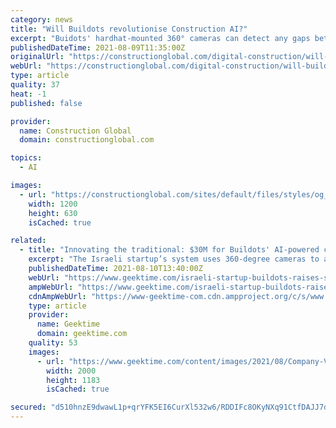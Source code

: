 ```yaml
---
category: news
title: "Will Buildots revolutionise Construction AI?"
excerpt: "Buidots' hardhat-mounted 360° cameras can detect any gaps between the original design, scheduling and reality on construction sites"
publishedDateTime: 2021-08-09T11:35:00Z
originalUrl: "https://constructionglobal.com/digital-construction/will-buildots-revolutionise-construction-ai?page=4"
webUrl: "https://constructionglobal.com/digital-construction/will-buildots-revolutionise-construction-ai?page=4"
type: article
quality: 37
heat: -1
published: false

provider:
  name: Construction Global
  domain: constructionglobal.com

topics:
  - AI

images:
  - url: "https://constructionglobal.com/sites/default/files/styles/og_image/public/image/Buildots%20lead%20image%20latest.png?itok=VdycK6Wr"
    width: 1200
    height: 630
    isCached: true

related:
  - title: "Innovating the traditional: $30M for Buildots' AI-powered construction platform"
    excerpt: "The Israeli startup’s system uses 360-degree cameras to analyze almost every aspect of a construction site; enabling advanced remote management tools for a more traditional sector."
    publishedDateTime: 2021-08-10T13:40:00Z
    webUrl: "https://www.geektime.com/israeli-startup-buildots-raises-series-b/"
    ampWebUrl: "https://www.geektime.com/israeli-startup-buildots-raises-series-b/amp/"
    cdnAmpWebUrl: "https://www-geektime-com.cdn.ampproject.org/c/s/www.geektime.com/israeli-startup-buildots-raises-series-b/amp/"
    type: article
    provider:
      name: Geektime
      domain: geektime.com
    quality: 53
    images:
      - url: "https://www.geektime.com/content/images/2021/08/Company-V2-1627978949-2048x1211-2.jpg"
        width: 2000
        height: 1183
        isCached: true

secured: "d510hnzE9dwawL1p+qrYFK5EI6CurXl532w6/RDDIFc8OKyNXq91CtfDAJJ7ddC5Fp/0QIjymo0DD4QZoBPV8ETNtgQ/eRJ+ET9KdWRFl9WksahGKSsgzU+3dAHhrtK4KydaFt+8uTIHbxyxnObOoX1Y/qhs9QeguSvWdi4jcoWcvmc+5y3fT93Va6w4EbHE8Rtm0HJJ881iK7NtfLSYg2VzKowrwEZiQRTfl/fM7KssmtFEnF/dosa2H/YgGmotrXQ/wikydFOuSV//IPSBABQRyTUun8xhO6yceLzFw0gNYDJHlr+n+tQhXyZRX90rec2yMggQvW4ZUTFGwzEL4CAdVnjQRcc5yxX24VhCPPw=;GGATBWWKNsqI5V+IRNUlUQ=="
---
```


